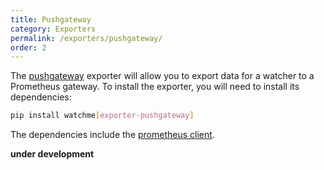 ```yaml
---
title: Pushgateway
category: Exporters
permalink: /exporters/pushgateway/
order: 2
---
```


The [pushgateway](https://github.com/prometheus/pushgateway) exporter
will allow you to export data for a watcher to a Prometheus gateway.
To install the exporter, you will need to install its dependencies:

```bash
pip install watchme[exporter-pushgateway]
```

The dependencies include the [prometheus client](https://github.com/prometheus/client_python).

**under development**
